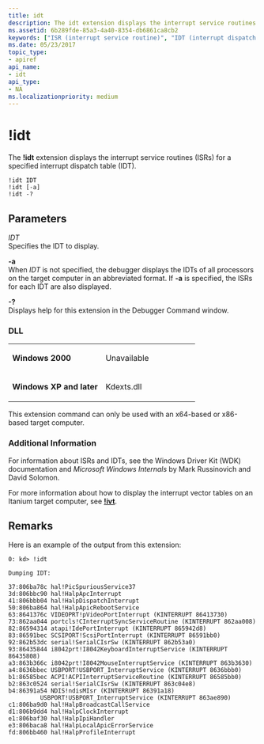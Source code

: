 ```yaml
---
title: idt
description: The idt extension displays the interrupt service routines (ISRs) for a specified interrupt dispatch table (IDT).
ms.assetid: 6b289fde-85a3-4a40-8354-db6861ca8cb2
keywords: ["ISR (interrupt service routine)", "IDT (interrupt dispatch table)", "idt Windows Debugging"]
ms.date: 05/23/2017
topic_type:
- apiref
api_name:
- idt
api_type:
- NA
ms.localizationpriority: medium
---
```


# !idt


The **!idt** extension displays the interrupt service routines (ISRs) for a specified interrupt dispatch table (IDT).

```dbgcmd
!idt IDT 
!idt [-a] 
!idt -? 
```

## <span id="Parameters"></span><span id="parameters"></span><span id="PARAMETERS"></span>Parameters


<span id="_______IDT______"></span><span id="_______idt______"></span> *IDT*   
Specifies the IDT to display.

<span id="_______-a______"></span><span id="_______-A______"></span> **-a**   
When *IDT* is not specified, the debugger displays the IDTs of all processors on the target computer in an abbreviated format. If **-a** is specified, the ISRs for each IDT are also displayed.

<span id="_______-_______"></span> **-?**   
Displays help for this extension in the Debugger Command window.

### <span id="DLL"></span><span id="dll"></span>DLL

<table>
<colgroup>
<col width="50%" />
<col width="50%" />
</colgroup>
<tbody>
<tr class="odd">
<td align="left"><p><strong>Windows 2000</strong></p></td>
<td align="left"><p>Unavailable</p></td>
</tr>
<tr class="even">
<td align="left"><p><strong>Windows XP and later</strong></p></td>
<td align="left"><p>Kdexts.dll</p></td>
</tr>
</tbody>
</table>

 

This extension command can only be used with an x64-based or x86-based target computer.

### <span id="Additional_Information"></span><span id="additional_information"></span><span id="ADDITIONAL_INFORMATION"></span>Additional Information

For information about ISRs and IDTs, see the Windows Driver Kit (WDK) documentation and *Microsoft Windows Internals* by Mark Russinovich and David Solomon.

For more information about how to display the interrupt vector tables on an Itanium target computer, see [**!ivt**](-ivt.md).

Remarks
-------

Here is an example of the output from this extension:

```dbgcmd
0: kd> !idt

Dumping IDT:

37:806ba78c hal!PicSpuriousService37
3d:806bbc90 hal!HalpApcInterrupt
41:806bbb04 hal!HalpDispatchInterrupt
50:806ba864 hal!HalpApicRebootService
63:8641376c VIDEOPRT!pVideoPortInterrupt (KINTERRUPT 86413730)
73:862aa044 portcls!CInterruptSyncServiceRoutine (KINTERRUPT 862aa008)
82:86594314 atapi!IdePortInterrupt (KINTERRUPT 865942d8)
83:86591bec SCSIPORT!ScsiPortInterrupt (KINTERRUPT 86591bb0)
92:862b53dc serial!SerialCIsrSw (KINTERRUPT 862b53a0)
93:86435844 i8042prt!I8042KeyboardInterruptService (KINTERRUPT 86435808)
a3:863b366c i8042prt!I8042MouseInterruptService (KINTERRUPT 863b3630)
a4:8636bbec USBPORT!USBPORT_InterruptService (KINTERRUPT 8636bbb0)
b1:86585bec ACPI!ACPIInterruptServiceRoutine (KINTERRUPT 86585bb0)
b2:863c0524 serial!SerialCIsrSw (KINTERRUPT 863c04e8)
b4:86391a54 NDIS!ndisMIsr (KINTERRUPT 86391a18)
         USBPORT!USBPORT_InterruptService (KINTERRUPT 863ae890)
c1:806ba9d0 hal!HalpBroadcastCallService
d1:806b9dd4 hal!HalpClockInterrupt
e1:806baf30 hal!HalpIpiHandler
e3:806baca8 hal!HalpLocalApicErrorService
fd:806bb460 hal!HalpProfileInterrupt
```

 

 





